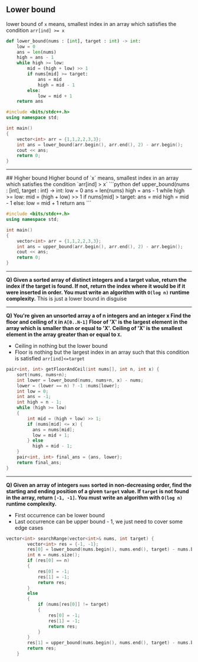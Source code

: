 ## Lower bound
lower bound of `x` means, smallest index in an array which satisfies the condition `arr[ind] >= x`
```python
def lower_bound(nums : [int], target : int) -> int:
    low = 0
    ans = len(nums)
    high = ans - 1
    while high >= low:
        mid = (high + low) >> 1
        if nums[mid] >= target:
            ans = mid
            high = mid - 1
        else:
            low = mid + 1
    return ans
```

```cpp
#include <bits/stdc++.h>
using namespace std;

int main()
{
    vector<int> arr = {1,1,2,2,3,3};
    int ans = lower_bound(arr.begin(), arr.end(), 2) - arr.begin();
    cout << ans;
    return 0;
}
```

<hr>
## Higher bound
Higher bound of `x` means, smallest index in an array which satisfies the condition `arr[ind] > x`
```python
def upper_bound(nums : [int], target : int) -> int:
    low = 0
    ans = len(nums)
    high = ans - 1
    while high >= low:
        mid = (high + low) >> 1
        if nums[mid] > target:
            ans = mid
            high = mid - 1
        else:
            low = mid + 1
    return ans
```

```cpp
#include <bits/stdc++.h>
using namespace std;

int main()
{
    vector<int> arr = {1,1,2,2,3,3};
    int ans = upper_bound(arr.begin(), arr.end(), 2) - arr.begin();
    cout << ans;
    return 0;
}
```

<hr>

**Q) Given a sorted array of distinct integers and a target value, return the index if the target is found. If not, return the index where it would be if it were inserted in order.
You must write an algorithm with `O(log n)` runtime complexity.**
This is just a lower bound in disguise

<hr>

**Q) You're given an unsorted array a of n integers and an integer x 
Find the floor and ceiling of `X` in `A[0..N-1]`
Floor of 'X' is the largest element in the array which is smaller than or equal to 'X'.
Ceiling of 'X' is the smallest element in the array greater than or equal to `X`.**
- Ceiling in nothing but the lower bound
- Floor is nothing but the largest index in an array such that this condition is satisfied                     `arr[ind]<=target`
```cpp
pair<int, int> getFloorAndCeil(int nums[], int n, int x) {
	sort(nums, nums+n);
	int lower = lower_bound(nums, nums+n, x) - nums;
	lower = (lower == n) ? -1 :nums[lower];
	int low = 0;
    int ans = -1;
    int high = n - 1;
    while (high >= low)
	{
        int mid = (high + low) >> 1;
        if (nums[mid] <= x) {
          ans = nums[mid];
          low = mid + 1;
        } else
          high = mid - 1;
    }
    pair<int, int> final_ans = {ans, lower}; 
    return final_ans;
}

```

<hr>

**Q) Given an array of integers `nums` sorted in non-decreasing order, find the starting and ending position of a given `target` value.
If `target` is not found in the array, return `[-1, -1]`.
You must write an algorithm with `O(log n)` runtime complexity.**
- First occurrence can be lower bound
- Last occurrence can be upper bound - 1, we just need to cover some edge cases

```cpp
vector<int> searchRange(vector<int>& nums, int target) {
        vector<int> res = {-1, -1};
        res[0] = lower_bound(nums.begin(), nums.end(), target) - nums.begin();
        int n = nums.size();
        if (res[0] == n)
        {
            res[0] = -1;
            res[1] = -1;
            return res;
        }
        else
        {
            if (nums[res[0]] != target)
            {
                res[0] = -1;
                res[1] = -1;
                return res;
            }
        }
        res[1] = upper_bound(nums.begin(), nums.end(), target) - nums.begin() - 1;
        return res;
    }
```

